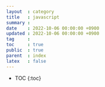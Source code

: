 ```yaml
---
layout  : category
title   : javascript
summary :
date    : 2022-10-06 00:00:00 +0900
updated : 2022-10-06 00:00:00 +0900
tag     :
toc     : true
public  : true
parent  : index
latex   : false
---
```


* TOC
{:toc}
